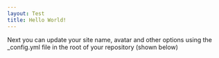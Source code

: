 ```yaml
---
layout: Test
title: Hello World!
---
```


Next you can update your site name, avatar and other options using the _config.yml file in the root of your repository (shown below)

